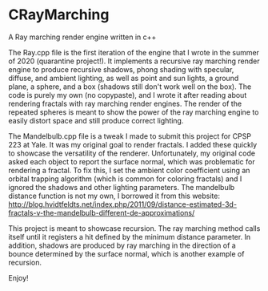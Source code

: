# CRayMarching
A Ray marching render engine written in c++

The Ray.cpp file is the first iteration of the engine that I wrote in the summer of 2020 (quarantine project!). It implements a recursive ray marching render engine to produce recursive shadows, phong shading with specular, diffuse, and ambient lighting, as well as point and sun lights, a ground plane, a sphere, and a box (shadows still don't work well on the box). The code is purely my own (no copypaste), and I wrote it after reading about rendering fractals with ray marching render engines. The render of the repeated spheres is meant to show the power of the ray marching engine to easily distort space and still produce correct lighting.

The Mandelbulb.cpp file is a tweak I made to submit this project for CPSP 223 at Yale. It was my original goal to render fractals. I added these quickly to showcase the versatility of the renderer. Unfortunately, my original code asked each object to report the surface normal, which was problematic for rendering a fractal. To fix this, I set the ambient color coefficient using an orbital trapping algorithm (which is common for coloring fractals) and I ignored the shadows and other lighting parameters. The mandelbulb distance function is not my own, I borrowed it from this website: http://blog.hvidtfeldts.net/index.php/2011/09/distance-estimated-3d-fractals-v-the-mandelbulb-different-de-approximations/

This project is meant to showcase recursion. The ray marching method calls itself until it registers a hit defined by the minimum distance parameter. In addition, shadows are produced by ray marching in the direction of a bounce determined by the surface normal, which is another example of recursion.

Enjoy!

